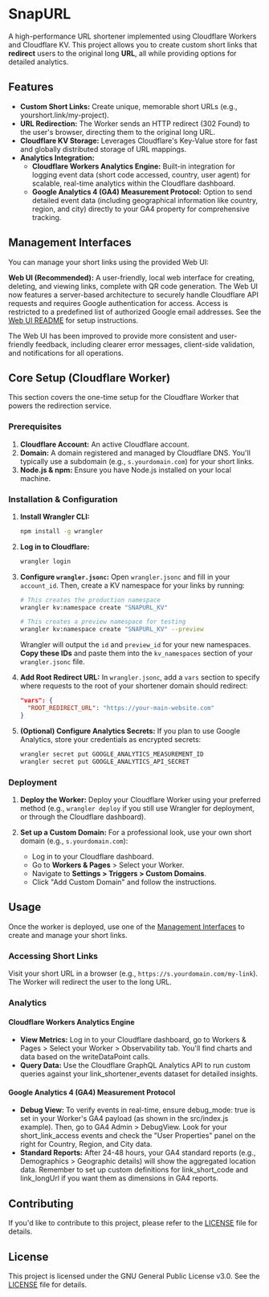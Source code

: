 # **SnapURL**

A high-performance URL shortener implemented using Cloudflare Workers and Cloudflare KV. This project allows you to create custom short links that **redirect** users to the original long **URL**, all while providing options for detailed analytics.

## **Features**

- **Custom Short Links:** Create unique, memorable short URLs (e.g., yourshort.link/my-project).
- **URL Redirection:** The Worker sends an HTTP redirect (302 Found) to the user's browser, directing them to the original long URL.
- **Cloudflare KV Storage:** Leverages Cloudflare's Key-Value store for fast and globally distributed storage of URL mappings.
- **Analytics Integration:**
  - **Cloudflare Workers Analytics Engine:** Built-in integration for logging event data (short code accessed, country, user agent) for scalable, real-time analytics within the Cloudflare dashboard.
  - **Google Analytics 4 (GA4) Measurement Protocol:** Option to send detailed event data (including geographical information like country, region, and city) directly to your GA4 property for comprehensive tracking.

## Management Interfaces

You can manage your short links using the provided Web UI:

**Web UI (Recommended):** A user-friendly, local web interface for creating, deleting, and viewing links, complete with QR code generation. The Web UI now features a server-based architecture to securely handle Cloudflare API requests and requires Google authentication for access. Access is restricted to a predefined list of authorized Google email addresses. See the [Web UI README](./web-ui/README.md) for setup instructions.

The Web UI has been improved to provide more consistent and user-friendly feedback, including clearer error messages, client-side validation, and notifications for all operations.

## Core Setup (Cloudflare Worker)

This section covers the one-time setup for the Cloudflare Worker that powers the redirection service.

### Prerequisites

1.  **Cloudflare Account:** An active Cloudflare account.
2.  **Domain:** A domain registered and managed by Cloudflare DNS. You'll typically use a subdomain (e.g., `s.yourdomain.com`) for your short links.
3.  **Node.js & npm:** Ensure you have Node.js installed on your local machine.

### Installation & Configuration

1.  **Install Wrangler CLI:**

    ```bash
    npm install -g wrangler
    ```

2.  **Log in to Cloudflare:**

    ```bash
    wrangler login
    ```

3.  **Configure `wrangler.jsonc`:**
    Open `wrangler.jsonc` and fill in your `account_id`. Then, create a KV namespace for your links by running:

    ```bash
    # This creates the production namespace
    wrangler kv:namespace create "SNAPURL_KV"

    # This creates a preview namespace for testing
    wrangler kv:namespace create "SNAPURL_KV" --preview
    ```

    Wrangler will output the `id` and `preview_id` for your new namespaces. **Copy these IDs** and paste them into the `kv_namespaces` section of your `wrangler.jsonc` file.

4.  **Add Root Redirect URL:**
    In `wrangler.jsonc`, add a `vars` section to specify where requests to the root of your shortener domain should redirect:

    ```json
    "vars": {
      "ROOT_REDIRECT_URL": "https://your-main-website.com"
    }
    ```

5.  **(Optional) Configure Analytics Secrets:**
    If you plan to use Google Analytics, store your credentials as encrypted secrets:
    ```bash
    wrangler secret put GOOGLE_ANALYTICS_MEASUREMENT_ID
    wrangler secret put GOOGLE_ANALYTICS_API_SECRET
    ```

### Deployment

1.  **Deploy the Worker:**
    Deploy your Cloudflare Worker using your preferred method (e.g., `wrangler deploy` if you still use Wrangler for deployment, or through the Cloudflare dashboard).

2.  **Set up a Custom Domain:**
    For a professional look, use your own short domain (e.g., `s.yourdomain.com`):
    - Log in to your Cloudflare dashboard.
    - Go to **Workers & Pages** > Select your Worker.
    - Navigate to **Settings > Triggers > Custom Domains**.
    - Click "Add Custom Domain" and follow the instructions.

## Usage

Once the worker is deployed, use one of the [Management Interfaces](#management-interfaces) to create and manage your short links.

### Accessing Short Links

Visit your short URL in a browser (e.g., `https://s.yourdomain.com/my-link`). The Worker will redirect the user to the long URL.

### **Analytics**

#### **Cloudflare Workers Analytics Engine**

- **View Metrics:** Log in to your Cloudflare dashboard, go to Workers & Pages > Select your Worker > Observability tab. You'll find charts and data based on the writeDataPoint calls.
- **Query Data:** Use the Cloudflare GraphQL Analytics API to run custom queries against your link_shortener_events dataset for detailed insights.

#### **Google Analytics 4 (GA4) Measurement Protocol**

- **Debug View:** To verify events in real-time, ensure debug_mode: true is set in your Worker's GA4 payload (as shown in the src/index.js example). Then, go to GA4 Admin > DebugView. Look for your short_link_access events and check the "User Properties" panel on the right for Country, Region, and City data.
- **Standard Reports:** After 24-48 hours, your GA4 standard reports (e.g., Demographics > Geographic details) will show the aggregated location data. Remember to set up custom definitions for link_short_code and link_longUrl if you want them as dimensions in GA4 reports.

## **Contributing**

If you'd like to contribute to this project, please refer to the [LICENSE](LICENSE) file for details.

## **License**

This project is licensed under the GNU General Public License v3.0. See the [LICENSE](LICENSE) file for details.
